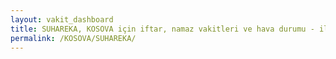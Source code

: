 ```yaml
---
layout: vakit_dashboard
title: SUHAREKA, KOSOVA için iftar, namaz vakitleri ve hava durumu - ilçe/eyalet seç
permalink: /KOSOVA/SUHAREKA/
---
```


<script type="text/javascript">
  var GLOBAL_COUNTRY = 'KOSOVA';
  var GLOBAL_CITY = 'SUHAREKA';
  var GLOBAL_STATE = '';
  var lat = 72;
  var lon = 21;
</script>
